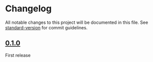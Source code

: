# Changelog

All notable changes to this project will be documented in this file. See [standard-version](https://github.com/conventional-changelog/standard-version) for commit guidelines.

## [0.1.0](https://gitlab.com/guardianproject-ops/terraform-aws-lambda-instance-cleanup/-/tags/0.1.0)

First release
